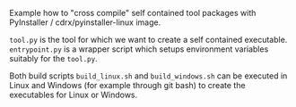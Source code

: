 Example how to "cross compile" self contained tool packages with PyInstaller / cdrx/pyinstaller-linux image.

`tool.py` is the tool for which we want to create a self contained executable.
`entrypoint.py` is a wrapper script which setups environment variables suitably for the `tool.py`.

Both build scripts `build_linux.sh` and `build_windows.sh` can be executed in Linux and Windows (for example through git bash) 
to create the executables for Linux or Windows.
